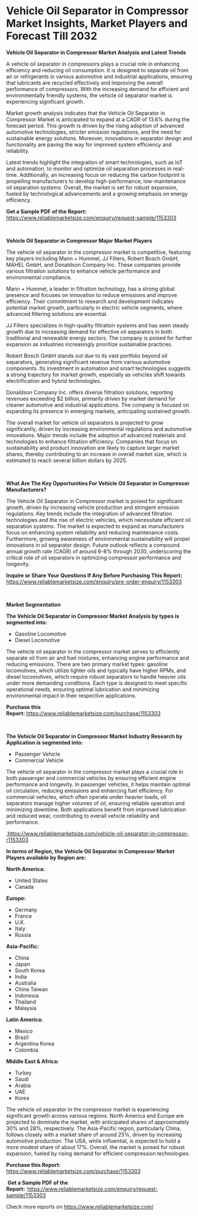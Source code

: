 <p><h1>Vehicle Oil Separator in Compressor Market Insights, Market Players and Forecast Till 2032</h1></p><p><strong>Vehicle Oil Separator in Compressor Market Analysis and Latest Trends</strong></p>
<p><p>A vehicle oil separator in compressors plays a crucial role in enhancing efficiency and reducing oil consumption. It is designed to separate oil from air or refrigerants in various automotive and industrial applications, ensuring that lubricants are recycled effectively and improving the overall performance of compressors. With the increasing demand for efficient and environmentally friendly systems, the vehicle oil separator market is experiencing significant growth.</p><p>Market growth analysis indicates that the Vehicle Oil Separator in Compressor Market is anticipated to expand at a CAGR of 13.6% during the forecast period. This growth is driven by the rising adoption of advanced automotive technologies, stricter emission regulations, and the need for sustainable energy solutions. Moreover, innovations in separator design and functionality are paving the way for improved system efficiency and reliability.</p><p>Latest trends highlight the integration of smart technologies, such as IoT and automation, to monitor and optimize oil separation processes in real-time. Additionally, an increasing focus on reducing the carbon footprint is propelling manufacturers to develop high-performance, low-maintenance oil separation systems. Overall, the market is set for robust expansion, fueled by technological advancements and a growing emphasis on energy efficiency.</p></p>
<p><strong>Get a Sample PDF of the Report:&nbsp;</strong> <a href="https://www.reliablemarketsize.com/enquiry/request-sample/1153303?utm_campaign=3199&utm_medium=2&utm_source=Github&utm_content=ia&utm_term=31032025&utm_id=vehicle-oil-separator-in-compressor">https://www.reliablemarketsize.com/enquiry/request-sample/1153303</a></p>
<p>&nbsp;</p>
<p><strong>Vehicle Oil Separator in Compressor Major Market Players</strong></p>
<p><p>The vehicle oil separator in the compressor market is competitive, featuring key players including Mann + Hummel, JJ Filters, Robert Bosch GmbH, MAHEL GmbH, and Donaldson Company Inc. These companies provide various filtration solutions to enhance vehicle performance and environmental compliance.</p><p>Mann + Hummel, a leader in filtration technology, has a strong global presence and focuses on innovation to reduce emissions and improve efficiency. Their commitment to research and development indicates potential market growth, particularly in electric vehicle segments, where advanced filtering solutions are essential.</p><p>JJ Filters specializes in high-quality filtration systems and has seen steady growth due to increasing demand for effective oil separators in both traditional and renewable energy sectors. The company is poised for further expansion as industries increasingly prioritize sustainable practices.</p><p>Robert Bosch GmbH stands out due to its vast portfolio beyond oil separators, generating significant revenue from various automotive components. Its investment in automation and smart technologies suggests a strong trajectory for market growth, especially as vehicles shift towards electrification and hybrid technologies.</p><p>Donaldson Company Inc. offers diverse filtration solutions, reporting revenues exceeding $2 billion, primarily driven by market demand for cleaner automotive and industrial applications. The company is focused on expanding its presence in emerging markets, anticipating sustained growth.</p><p>The overall market for vehicle oil separators is projected to grow significantly, driven by increasing environmental regulations and automotive innovations. Major trends include the adoption of advanced materials and technologies to enhance filtration efficiency. Companies that focus on sustainability and product innovation are likely to capture larger market shares, thereby contributing to an increase in overall market size, which is estimated to reach several billion dollars by 2025.</p></p>
<p>&nbsp;</p>
<p><strong>What Are The Key Opportunities For Vehicle Oil Separator in Compressor Manufacturers?</strong></p>
<p><p>The Vehicle Oil Separator in Compressor market is poised for significant growth, driven by increasing vehicle production and stringent emission regulations. Key trends include the integration of advanced filtration technologies and the rise of electric vehicles, which necessitate efficient oil separation systems. The market is expected to expand as manufacturers focus on enhancing system reliability and reducing maintenance costs. Furthermore, growing awareness of environmental sustainability will propel innovations in oil separator design. Future outlook reflects a compound annual growth rate (CAGR) of around 6-8% through 2030, underscoring the critical role of oil separators in optimizing compressor performance and longevity.</p></p>
<p><strong>Inquire or Share Your Questions If Any Before Purchasing This Report:</strong> <a href="https://www.reliablemarketsize.com/enquiry/pre-order-enquiry/1153303?utm_campaign=3199&utm_medium=2&utm_source=Github&utm_content=ia&utm_term=31032025&utm_id=vehicle-oil-separator-in-compressor">https://www.reliablemarketsize.com/enquiry/pre-order-enquiry/1153303</a></p>
<p>&nbsp;</p>
<p><strong>Market Segmentation</strong></p>
<p><strong>The Vehicle Oil Separator in Compressor Market Analysis by types is segmented into:</strong></p>
<p><ul><li>Gasoline Locomotive</li><li>Diesel Locomotive</li></ul></p>
<p><p>The vehicle oil separator in the compressor market serves to efficiently separate oil from air and fuel mixtures, enhancing engine performance and reducing emissions. There are two primary market types: gasoline locomotives, which utilize lighter oils and typically have higher RPMs, and diesel locomotives, which require robust separators to handle heavier oils under more demanding conditions. Each type is designed to meet specific operational needs, ensuring optimal lubrication and minimizing environmental impact in their respective applications.</p></p>
<p><strong>Purchase this Report:&nbsp;</strong><a href="https://www.reliablemarketsize.com/purchase/1153303?utm_campaign=3199&utm_medium=2&utm_source=Github&utm_content=ia&utm_term=31032025&utm_id=vehicle-oil-separator-in-compressor">https://www.reliablemarketsize.com/purchase/1153303</a></p>
<p>&nbsp;</p>
<p><strong>The Vehicle Oil Separator in Compressor Market Industry Research by Application is segmented into:</strong></p>
<p><ul><li>Passenger Vehicle</li><li>Commercial Vehicle</li></ul></p>
<p><p>The vehicle oil separator in the compressor market plays a crucial role in both passenger and commercial vehicles by ensuring efficient engine performance and longevity. In passenger vehicles, it helps maintain optimal oil circulation, reducing emissions and enhancing fuel efficiency. For commercial vehicles, which often operate under heavier loads, oil separators manage higher volumes of oil, ensuring reliable operation and minimizing downtime. Both applications benefit from improved lubrication and reduced wear, contributing to overall vehicle reliability and performance.</p></p>
<p><a href="https://www.reliablemarketsize.com/vehicle-oil-separator-in-compressor-r1153303?utm_campaign=3199&utm_medium=2&utm_source=Github&utm_content=ia&utm_term=31032025&utm_id=vehicle-oil-separator-in-compressor">&nbsp;https://www.reliablemarketsize.com/vehicle-oil-separator-in-compressor-r1153303</a></p>
<p><strong>In terms of Region, the Vehicle Oil Separator in Compressor Market Players available by Region are:</strong></p>
<p>
    <p> <strong> North America: </strong>
        <ul>
            <li>United States</li>
            <li>Canada</li>
        </ul>
        </p> 
    <p> <strong> Europe: </strong>
        <ul>
            <li>Germany</li>
            <li>France</li>
            <li>U.K.</li>
            <li>Italy</li>
            <li>Russia</li>
        </ul>
        </p> 
    <p> <strong> Asia-Pacific: </strong>
        <ul>
            <li>China</li>
            <li>Japan</li>
            <li>South Korea</li>
            <li>India</li>
            <li>Australia</li>
            <li>China Taiwan</li>
            <li>Indonesia</li>
            <li>Thailand</li>
            <li>Malaysia</li>
        </ul>
        </p> 
    <p> <strong> Latin America: </strong>
        <ul>
            <li>Mexico</li>
            <li>Brazil</li>
            <li>Argentina Korea</li>
            <li>Colombia</li>
        </ul>
        </p> 
    <p> <strong> Middle East & Africa: </strong>
        <ul>
            <li>Turkey</li>
            <li>Saudi</li>
            <li>Arabia</li>
            <li>UAE</li>
            <li>Korea</li>
        </ul>
    </p>
    </p>
<p><p>The vehicle oil separator in the compressor market is experiencing significant growth across various regions. North America and Europe are projected to dominate the market, with anticipated shares of approximately 30% and 28%, respectively. The Asia-Pacific region, particularly China, follows closely with a market share of around 25%, driven by increasing automotive production. The USA, while influential, is expected to hold a more modest share of about 17%. Overall, the market is poised for robust expansion, fueled by rising demand for efficient compression technologies.</p></p>
<p><strong>Purchase this Report: </strong><a href="https://www.reliablemarketsize.com/purchase/1153303?utm_campaign=3199&utm_medium=2&utm_source=Github&utm_content=ia&utm_term=31032025&utm_id=vehicle-oil-separator-in-compressor">https://www.reliablemarketsize.com/purchase/1153303</a></p>
<p>&nbsp;<strong>Get a Sample PDF of the Report:&nbsp;&nbsp;</strong><a href="https://www.reliablemarketsize.com/enquiry/request-sample/1153303?utm_campaign=3199&utm_medium=2&utm_source=Github&utm_content=ia&utm_term=31032025&utm_id=vehicle-oil-separator-in-compressor">https://www.reliablemarketsize.com/enquiry/request-sample/1153303</a></p>
<p><strong></strong></p>
<p>Check more reports on <a href="https://www.reliablemarketsize.com/?utm_campaign=3199&utm_medium=2&utm_source=Github&utm_content=ia&utm_term=31032025&utm_id=vehicle-oil-separator-in-compressor">https://www.reliablemarketsize.com/</a></p>